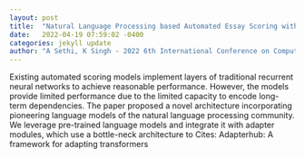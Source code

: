 ```yaml
---
layout: post
title:  "Natural Language Processing based Automated Essay Scoring with Parameter-Efficient Transformer Approach"
date:   2022-04-19 07:59:02 -0400
categories: jekyll update
author: "A Sethi, K Singh - 2022 6th International Conference on Computing , 2022"
---
```

Existing automated scoring models implement layers of traditional recurrent neural networks to achieve reasonable performance. However, the models provide limited performance due to the limited capacity to encode long-term dependencies. The paper proposed a novel architecture incorporating pioneering language models of the natural language processing community. We leverage pre-trained language models and integrate it with adapter modules, which use a bottle-neck architecture to Cites: Adapterhub: A framework for adapting transformers